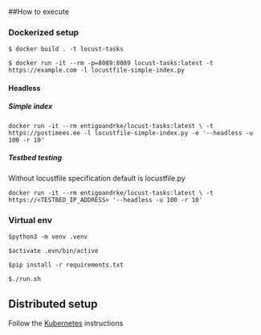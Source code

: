 ##How to execute

### Dockerized setup
`$ docker build . -t locust-tasks`

`$ docker run -it --rm -p=8089:8089 locust-tasks:latest -t https://example.com -l locustfile-simple-index.py`

#### Headless 

##### Simple index

`docker run -it --rm entigoandrke/locust-tasks:latest \
  -t https://postimees.ee -l locustfile-simple-index.py -e '--headless -u 100 -r 10'`


##### Testbed testing
Without locustfile specification default is locustfile.py

`docker run -it --rm entigoandrke/locust-tasks:latest \
  -t https://<TESTBED_IP_ADDRESS> '--headless -u 100 -r 10'`


### Virtual env

`$python3 -m venv .venv`

`$activate .evn/bin/active`

`$pip install -r requirements.txt`

`$./run.sh`

## Distributed setup

Follow the [Kubernetes](./kubernetes) instructions
